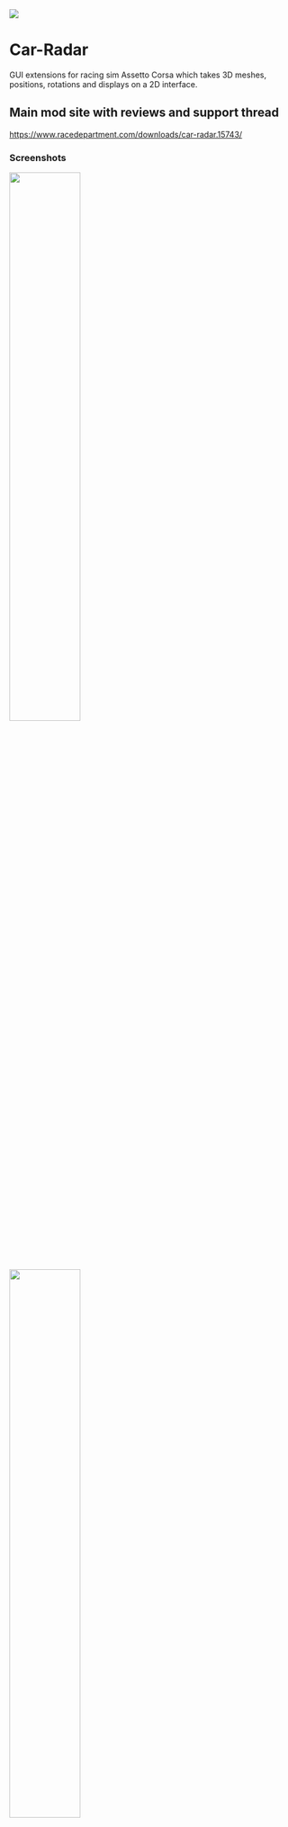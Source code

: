 <img src= https://www.racedepartment.com/attachments/aa1-jpg.266072/ />

# Car-Radar
GUI extensions for racing sim Assetto Corsa which takes 3D meshes, positions, rotations and displays on a 2D interface.


## Main mod site with reviews and support thread

https://www.racedepartment.com/downloads/car-radar.15743/

### Screenshots
<img src =https://www.racedepartment.com/attachments/assetto-corsa-screenshot-2018-08-22-20-24-58-60-2-png.266063/ width =50%/>
<img src= https://www.racedepartment.com/attachments/assetto-corsa-screenshot-2018-08-22-20-25-52-75-2-png.266062/ width =50%/>
